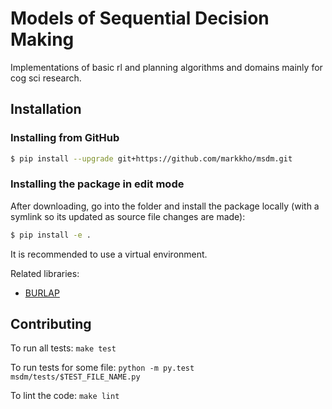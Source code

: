 # Models of Sequential Decision Making

Implementations of basic rl and planning algorithms and domains
mainly for cog sci research.


## Installation

### Installing from GitHub
```bash
$ pip install --upgrade git+https://github.com/markkho/msdm.git
```

### Installing the package in edit mode

After downloading, go into the folder and install the package locally
(with a symlink so its updated as source file changes are made):

```bash
$ pip install -e .
```

It is recommended to use a virtual environment.

Related libraries:
- [BURLAP](https://github.com/jmacglashan/burlap)

## Contributing

To run all tests: `make test`

To run tests for some file: `python -m py.test msdm/tests/$TEST_FILE_NAME.py`

To lint the code: `make lint`
